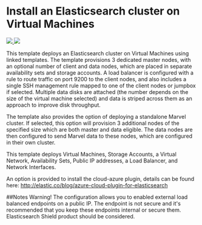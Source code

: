 # Install an Elasticsearch cluster on Virtual Machines

<a href="https://portal.azure.com/#create/Microsoft.Template/uri/https%3A%2F%2Fraw.githubusercontent.com%2Fmikkilineni%2Fazure-quickstart-templates%2Fmaster%2Felasticsearch%2Fazuredeploy.json" target="_blank">
    <img src="http://azuredeploy.net/deploybutton.png"/>
</a>
<a href="http://armviz.io/#/?load=https%3A%2F%2Fraw.githubusercontent.com%2mikkilineni%2Fazure-quickstart-templates%2Fmaster%2Felasticsearch%2Fazuredeploy.json" target="_blank">
    <img src="http://armviz.io/visualizebutton.png"/>
</a>

This template deploys an Elasticsearch cluster on Virtual Machines using linked templates. The template provisions 3 dedicated master nodes, with an optional number of client and data nodes, which are placed in separate availability sets and storage accounts. A load balancer is configured with a rule to route traffic on port 9200 to the client nodes, and also includes a single SSH management rule mapped to one of the client nodes or jumpbox if selected.  Multiple data disks are attached (the number depends on the size of the virtual machine selected) and data is striped across them as an approach to improve disk throughput.

The template also provides the option of deploying a standalone Marvel cluster. If selected, this option will provision 3 additional nodes of the specified size which are both master and data eligible. The data nodes are then configured to send Marvel data to these nodes, which are configured in their own cluster.    

This template deploys Virtual Machines, Storage Accounts, a Virtual Network, Availability Sets, Public IP addresses, a Load Balancer, and Network Interfaces.

An option is provided to install the cloud-azure plugin, details can be found here: http://elastic.co/blog/azure-cloud-plugin-for-elasticsearch

##Notes
Warning!  The configuration allows you to enabled external load balanced endpoints on a public IP.  The endpoint is not secure and it's recommended that you keep these endpoints internal or secure them. Elasticsearch Shield product should be considered.
